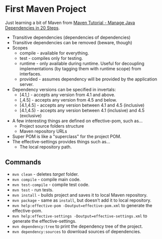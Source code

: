 # First Maven Project

Just learning a bit of Maven from [Maven Tutorial - Manage Java Dependencies in 20 Steps](https://www.udemy.com/share/101yTwB0IScV9QQ3w=/).

* Transitive dependencies (dependencies of dependencies)
* Transitive dependencies can be removed (beware, though)
* Scopes
    * compile - available for everything.
    * test - compiles only for testing.
    * runtime - only available during runtime. Useful for decoupling implementations (by tagging them with runtime scope) from interfaces.
    * provided - assumes dependency will be provided by the application server.
* Dependency versions can be specified in invertals:
    * <version>[4.1,]</version> - accepts any version from 4.1 and above.
    * <version>[,4.5]</version> - accepts any version from 4.5 and below.
    * <version>[4.1,4.5]</version> - accepts any version between 4.1 and 4.5 (inclusive)
    * <version>[4.1,4.5)</version> - accepts any version between 4.1 (inclusive) and 4.5 (exclusive)
* A few interesting things are defined on effective-pom, such as...
    * Project source folders structure
    * Maven repository URLs
* Super POM is like a "superclass" for the project POM.
* The effective-settings provides things such as...
    * The local repository path.

## Commands

* `mvn clean` - deletes *target* folder.
* `mvn compile` - compile main code.
* `mvn test-compile` - compile test code.
* `mvn test` - run tests.
* `mvn install` - builds project and saves it to local Maven repository.
* `mvn package` - same as `install`, but doesn't add it to local repository.
* `mvn help:effective-pom -Doutput=effective-pom.xml` to generate the effective-pom.
* `mvn help:effective-settings -Doutput=effective-settings.xml` to generate the effective-settings.
* `mvn dependency:tree` to print the dependency tree of the project.
* `mvn dependency:sources` to download sources of dependencies.